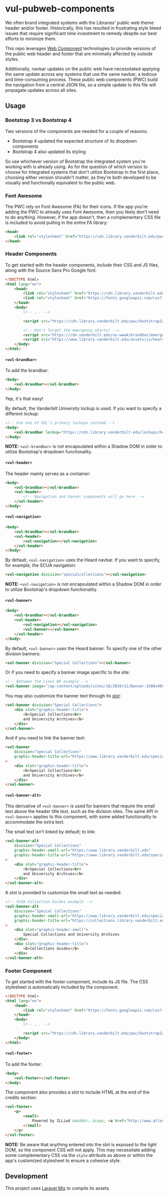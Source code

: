 # vul-pubweb-components
We often brand integrated systems with the Libraries' public web theme header and/or footer. Historically, this has resulted in frustrating style bleed issues that require significant time investment to remedy despite our best efforts to minimize them.

This repo leverages [Web Component](https://developer.mozilla.org/en-US/docs/Web/Web_Components) technologies to provide versions of the public web header and footer that are minimally affected by outside styles.

Additionally, navbar updates on the public web have necessitated applying the same update across any systems that use the same navbar; a tedious and time-consuming process. These public web components (PWC) build the navigation from a central JSON file, so a simple update to this file will propagate updates across all sites.

## Usage
### Bootstrap 3 vs Bootstrap 4
Two versions of the components are needed for a couple of reasons:
 * Bootstrap 4 updated the expected structure of its dropdown components
 * Bootstrap 4 also updated its styling

So use whichever version of Bootstrap the integrated system you're working with is already using. As for the question of which version to choose for integrated systems that don't utilize Bootstrap in the first place, choosing either version shouldn't matter, as they're both developed to be visually and functionally equivalent to the public web.

### Font Awesome
The PWC rely on Font Awesome (FA) for their icons. If the app you're adding the PWC to already uses Font Awesome, then you likely don't need to do anything. However, if the app doesn't, then a complementary CSS file is included to avoid pulling in the entire FA library:

```html
<head>
    <link rel="stylesheet" href="https://cdn.library.vanderbilt.edu/pwc/bootstrap3/dist/css/vul-pw-fontawesome.css">
</head>
```

### Header Components
To get started with the header components, include their CSS and JS files, along with the Source Sans Pro Google font:

```html
<!DOCTYPE html>
<html lang="en">
    <head>
        <link rel="stylesheet" href="https://cdn.library.vanderbilt.edu/pwc/bootstrap3/dist/css/vul-pw-header.css">
        <link rel="stylesheet" href="https://fonts.googleapis.com/css?family=Roboto:100,300,400,700|Source+Sans+Pro:200,300,400,700&display=swap">
    </head>
    <body>  
        <!-- ... -->

        <script src="https://cdn.library.vanderbilt.edu/pwc/bootstrap3/dist/js/vul-pw-header.js"></script>

        <!-- Don't forget the emergency alerts! -->
        <script src="https://cdn.vanderbilt.edu/vu-www4/brandbar/emergency.js"></script>
        <script src="https://www.library.vanderbilt.edu/assets/js/heardEmergency.js"></script>
    </body>
</html>
```

#### `<vul-brandbar>`
To add the brandbar:

```html
<body>
    <vul-brandbar></vul-brandbar>
</body>
```

Yep, it's that easy!

By default, the Vanderbilt University lockup is used. If you want to specify a different lockup:

```html
<!-- Use one of VUL's primary lockups instead -->
<body>
    <vul-brandbar lockup="https://cdn.library.vanderbilt.edu/lockups/heard/primary-v_jah-white.svg"></vul-brandbar>
</body>
```

**NOTE:** `<vul-brandbar>` is not encapsulated within a Shadow DOM in order to utilize Bootstrap's dropdown functionality.

#### `<vul-header>`
The header mainly serves as a container:

```html
<body>
    <vul-brandbar></vul-brandbar>
    <vul-header>
        <!-- Navigation and banner components will go here -->
    </vul-header>
</body>
```

#### `<vul-navigation>`

```html
<body>
    <vul-brandbar></vul-brandbar>
    <vul-header>
        <vul-navigation></vul-navigation>
    </vul-header>
</body>
```

By default, `<vul-navigation>` uses the Heard navbar. If you want to specify, for example, the SCUA navigation:

```html
<vul-navigation division="specialcollections"></vul-navigation>
```

**NOTE:** `<vul-navigation>` is not encapsulated within a Shadow DOM in order to utilize Bootstrap's dropdown functionality.

#### `<vul-banner>`

```html
<body>
    <vul-brandbar></vul-brandbar>
    <vul-header>
        <vul-navigation></vul-navigation>
        <vul-banner></vul-banner>
    </vul-header>
</body>
```

By default, `<vul-banner>` uses the Heard banner. To specify one of the other division banners:

```html
<vul-banner division="Special Collections"></vul-banner>
```

Or if you need to specify a banner image specific to the site:

```html
<!-- Between the Lines WP example -->
<vul-banner image="/wp-content/uploads/sites/18/2020/11/Banner-3200x400px-scaled.jpg"></vul-banner>
```

You may also customize the banner text through its [slot](https://developer.mozilla.org/en-US/docs/Web/HTML/Element/Slot):

```html
<vul-banner division="Special Collections">
    <div slot="graphic-header-title">
        <b>Special Collections<br>
        and University Archives</b>
    </div>
</vul-banner>
```

And if you need to link the banner text:

```html
<vul-banner 
    division="Special Collections" 
    graphic-header-title-url="https://www.library.vanderbilt.edu/specialcollections"
>
    <div slot="graphic-header-title">
        <b>Special Collections<br>
        and University Archives</b>
    </div>
</vul-banner>
```

#### `<vul-banner-alt>`
This derivative of `<vul-banner>` is used for banners that require the small text above the header title text, such as the division sites. The same API in `<vul-banner>` applies to this component, with some added functionality to accommodate the extra text.

The small text isn't linked by default; to link:

```html
<vul-banner-alt 
    division="Special Collections"
    graphic-header-small-url="https://www.library.vanderbilt.edu"
    graphic-header-title-url="https://www.library.vanderbilt.edu/specialcollections"
>
    <div slot="graphic-header-title">
        <b>Special Collections<br>
        and University Archives</b>
    </div>
</vul-banner-alt>
```

A slot is provided to customize the small text as needed:

```html
<!-- SCUA Collection Guides example -->
<vul-banner-alt 
    division="Special Collections"
    graphic-header-small-url="https://www.library.vanderbilt.edu/specialcollections"
    graphic-header-title-url="https://collections.library.vanderbilt.edu"
>
    <div slot="graphic-header-small">
        Special Collections and University Archives
    </div>
    <div slot="graphic-header-title">
        <b>Collections Guides</b>
    </div>
</vul-banner-alt>
```

### Footer Component
To get started with the footer component, include its JS file. The CSS stylesheet is automatically included by the component.


```html
<!DOCTYPE html>
<html lang="en">
    <head>
        <link rel="stylesheet" href="https://fonts.googleapis.com/css?family=Roboto:100,300,400,700|Source+Sans+Pro:200,300,400,700&display=swap">
    </head>
    <body>  
        <!-- ... -->

        <script src="https://cdn.library.vanderbilt.edu/pwc/bootstrap3/dist/js/vul-pw-footer.js"></script>
    </body>
</html>
```

#### `<vul-footer>`
To add the footer:

```html
<body>
    <vul-footer></vul-footer>
</body>
```

The component also provides a slot to include HTML at the end of the credits section:

```html
<vul-footer>
    <p>
        <small>
            Powered by ILLiad &middot; &copy; <a href="http://www.atlas-sys.com" style="color: #aaa; text-decoration: underline;">Atlas Systems, Inc</a>. All Rights  Reserved.
        </small>
    </p>
</vul-footer>
```

**NOTE:** Be aware that anything entered into the slot is exposed to the light DOM, so the component CSS will not apply. This may necessitate adding some complementary CSS via the `style` attribute as above or within the app's customized stylesheet to ensure a cohesive style.

## Development
This project uses [Laravel Mix](https://laravel-mix.com/) to compile its assets.
